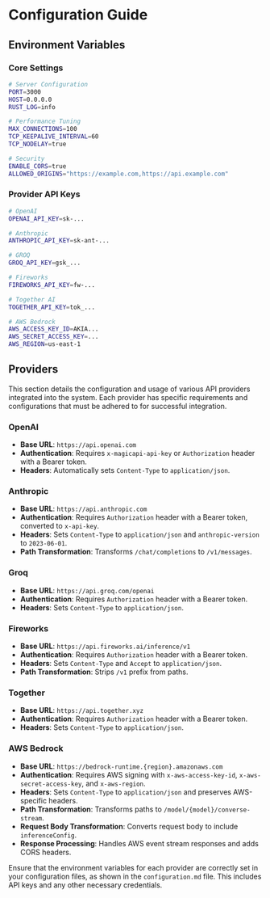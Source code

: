 # Configuration Guide

## Environment Variables

### Core Settings
```bash
# Server Configuration
PORT=3000
HOST=0.0.0.0
RUST_LOG=info

# Performance Tuning
MAX_CONNECTIONS=100
TCP_KEEPALIVE_INTERVAL=60
TCP_NODELAY=true

# Security
ENABLE_CORS=true
ALLOWED_ORIGINS="https://example.com,https://api.example.com"
```

### Provider API Keys
```bash
# OpenAI
OPENAI_API_KEY=sk-...

# Anthropic
ANTHROPIC_API_KEY=sk-ant-...

# GROQ
GROQ_API_KEY=gsk_...

# Fireworks
FIREWORKS_API_KEY=fw-...

# Together AI
TOGETHER_API_KEY=tok_...

# AWS Bedrock
AWS_ACCESS_KEY_ID=AKIA...
AWS_SECRET_ACCESS_KEY=...
AWS_REGION=us-east-1
```

## Providers

This section details the configuration and usage of various API providers integrated into the system. Each provider has specific requirements and configurations that must be adhered to for successful integration.

### OpenAI
- **Base URL**: `https://api.openai.com`
- **Authentication**: Requires `x-magicapi-api-key` or `Authorization` header with a Bearer token.
- **Headers**: Automatically sets `Content-Type` to `application/json`.

### Anthropic
- **Base URL**: `https://api.anthropic.com`
- **Authentication**: Requires `Authorization` header with a Bearer token, converted to `x-api-key`.
- **Headers**: Sets `Content-Type` to `application/json` and `anthropic-version` to `2023-06-01`.
- **Path Transformation**: Transforms `/chat/completions` to `/v1/messages`.

### Groq
- **Base URL**: `https://api.groq.com/openai`
- **Authentication**: Requires `Authorization` header with a Bearer token.
- **Headers**: Sets `Content-Type` to `application/json`.

### Fireworks
- **Base URL**: `https://api.fireworks.ai/inference/v1`
- **Authentication**: Requires `Authorization` header with a Bearer token.
- **Headers**: Sets `Content-Type` and `Accept` to `application/json`.
- **Path Transformation**: Strips `/v1` prefix from paths.

### Together
- **Base URL**: `https://api.together.xyz`
- **Authentication**: Requires `Authorization` header with a Bearer token.
- **Headers**: Sets `Content-Type` to `application/json`.

### AWS Bedrock
- **Base URL**: `https://bedrock-runtime.{region}.amazonaws.com`
- **Authentication**: Requires AWS signing with `x-aws-access-key-id`, `x-aws-secret-access-key`, and `x-aws-region`.
- **Headers**: Sets `Content-Type` to `application/json` and preserves AWS-specific headers.
- **Path Transformation**: Transforms paths to `/model/{model}/converse-stream`.
- **Request Body Transformation**: Converts request body to include `inferenceConfig`.
- **Response Processing**: Handles AWS event stream responses and adds CORS headers.

Ensure that the environment variables for each provider are correctly set in your configuration files, as shown in the `configuration.md` file. This includes API keys and any other necessary credentials.
